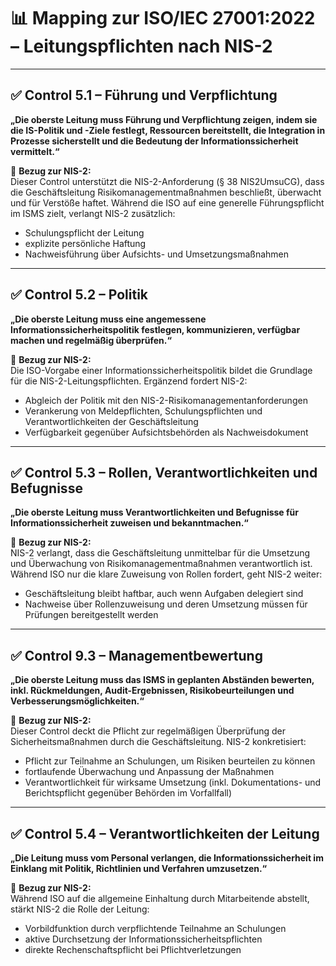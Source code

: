 # 📊 Mapping zur ISO/IEC 27001:2022 – Leitungspflichten nach NIS-2

---

## ✅ Control 5.1 – Führung und Verpflichtung
**„Die oberste Leitung muss Führung und Verpflichtung zeigen, indem sie die IS-Politik und -Ziele festlegt, Ressourcen bereitstellt, die Integration in Prozesse sicherstellt und die Bedeutung der Informationssicherheit vermittelt.“**

📌 **Bezug zur NIS-2:**  
Dieser Control unterstützt die NIS-2-Anforderung (§ 38 NIS2UmsuCG), dass die Geschäftsleitung Risikomanagementmaßnahmen beschließt, überwacht und für Verstöße haftet. Während die ISO auf eine generelle Führungspflicht im ISMS zielt, verlangt NIS-2 zusätzlich:  
- Schulungspflicht der Leitung  
- explizite persönliche Haftung  
- Nachweisführung über Aufsichts- und Umsetzungsmaßnahmen  

---

## ✅ Control 5.2 – Politik
**„Die oberste Leitung muss eine angemessene Informationssicherheitspolitik festlegen, kommunizieren, verfügbar machen und regelmäßig überprüfen.“**

📌 **Bezug zur NIS-2:**  
Die ISO-Vorgabe einer Informationssicherheitspolitik bildet die Grundlage für die NIS-2-Leitungspflichten. Ergänzend fordert NIS-2:  
- Abgleich der Politik mit den NIS-2-Risikomanagementanforderungen  
- Verankerung von Meldepflichten, Schulungspflichten und Verantwortlichkeiten der Geschäftsleitung  
- Verfügbarkeit gegenüber Aufsichtsbehörden als Nachweisdokument  

---

## ✅ Control 5.3 – Rollen, Verantwortlichkeiten und Befugnisse
**„Die oberste Leitung muss Verantwortlichkeiten und Befugnisse für Informationssicherheit zuweisen und bekanntmachen.“**

📌 **Bezug zur NIS-2:**  
NIS-2 verlangt, dass die Geschäftsleitung unmittelbar für die Umsetzung und Überwachung von Risikomanagementmaßnahmen verantwortlich ist. Während ISO nur die klare Zuweisung von Rollen fordert, geht NIS-2 weiter:  
- Geschäftsleitung bleibt haftbar, auch wenn Aufgaben delegiert sind  
- Nachweise über Rollenzuweisung und deren Umsetzung müssen für Prüfungen bereitgestellt werden  

---

## ✅ Control 9.3 – Managementbewertung
**„Die oberste Leitung muss das ISMS in geplanten Abständen bewerten, inkl. Rückmeldungen, Audit-Ergebnissen, Risikobeurteilungen und Verbesserungsmöglichkeiten.“**

📌 **Bezug zur NIS-2:**  
Dieser Control deckt die Pflicht zur regelmäßigen Überprüfung der Sicherheitsmaßnahmen durch die Geschäftsleitung. NIS-2 konkretisiert:  
- Pflicht zur Teilnahme an Schulungen, um Risiken beurteilen zu können  
- fortlaufende Überwachung und Anpassung der Maßnahmen  
- Verantwortlichkeit für wirksame Umsetzung (inkl. Dokumentations- und Berichtspflicht gegenüber Behörden im Vorfallfall)  

---

## ✅ Control 5.4 – Verantwortlichkeiten der Leitung
**„Die Leitung muss vom Personal verlangen, die Informationssicherheit im Einklang mit Politik, Richtlinien und Verfahren umzusetzen.“**

📌 **Bezug zur NIS-2:**  
Während ISO auf die allgemeine Einhaltung durch Mitarbeitende abstellt, stärkt NIS-2 die Rolle der Leitung:  
- Vorbildfunktion durch verpflichtende Teilnahme an Schulungen  
- aktive Durchsetzung der Informationssicherheitspflichten  
- direkte Rechenschaftspflicht bei Pflichtverletzungen  

